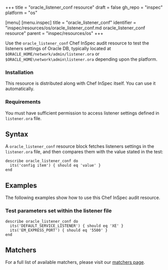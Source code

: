 +++
title = "oracle_listener_conf resource"
draft = false
gh_repo = "inspec"
platform = "os"

[menu]
  [menu.inspec]
    title = "oracle_listener_conf"
    identifier = "inspec/resources/os/oracle_listener_conf.md oracle_listener_conf resource"
    parent = "inspec/resources/os"
+++

Use the `oracle_listener_conf` Chef InSpec audit resource to test the listeners settings of Oracle DB, typically located at `$ORACLE_HOME/network/admin/listener.ora` or `$ORACLE_HOME\network\admin\listener.ora` depending upon the platform.

### Installation

This resource is distributed along with Chef InSpec itself. You can use it automatically.

### Requirements

You must have sufficient permission to access listener settings defined in `listener.ora` file.

## Syntax

A `oracle_listener_conf` resource block fetches listeners settings in the `listener.ora` file, and then compares them with the value stated in the test:

    describe oracle_listener_conf do
      its('config item') { should eq 'value' }
    end 

## Examples

The following examples show how to use this Chef InSpec audit resource.

### Test parameters set within the listener file

    describe oracle_listener_conf do
      its('DEFAULT_SERVICE_LISTENER') { should eq 'XE' }
      its('EM_EXPRESS_PORT') { should eq '5500' }
    end 

## Matchers

For a full list of available matchers, please visit our [matchers page](/inspec/matchers/).